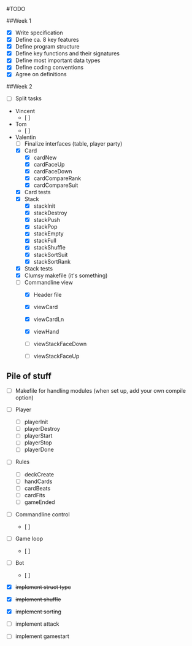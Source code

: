 #TODO

##Week 1
- [x] Write specification
- [x] Define ca. 8 key features
- [x] Define program structure
- [x] Define key functions and their signatures
- [x] Define most important data types
- [x] Define coding conventions
- [x] Agree on definitions

##Week 2
- [ ] Split tasks
- Vincent
	- [ ] 
- Tom
	- [ ]
- Valentin
	- [ ] Finalize interfaces (table, player party)
	- [x] Card
		- [x] cardNew
		- [x] cardFaceUp
		- [x] cardFaceDown
		- [x] cardCompareRank
		- [x] cardCompareSuit
	- [x] Card tests
	- [x] Stack
		- [x] stackInit
		- [x] stackDestroy
		- [x] stackPush
		- [x] stackPop
		- [x] stackEmpty
		- [x] stackFull
		- [x] stackShuffle
		- [x] stackSortSuit
		- [x] stackSortRank
	- [x] Stack tests
	- [x] Clumsy makefile (it's something)
	- [ ] Commandline view
		- [x] Header file
		- [x] viewCard
		- [x] viewCardLn
		- [x] viewHand
		- [ ] viewStackFaceDown
		- [ ] viewStackFaceUp


## Pile of stuff
- [ ] Makefile for handling modules (when set up, add your own compile option)
- [ ] Player
	- [ ] playerInit
	- [ ] playerDestroy
	- [ ] playerStart
	- [ ] playerStop
	- [ ] playerDone
- [ ] Rules
	- [ ] deckCreate
	- [ ] handCards
	- [ ] cardBeats
	- [ ] cardFits
	- [ ] gameEnded
- [ ] Commandline control
	- [ ]
- [ ] Game loop
	- [ ]
- [ ] Bot
	- [ ]
 

- [x] ~~implement struct type~~
- [x] ~~implement shuffle~~
- [x] ~~implement sorting~~
- [ ] implement attack
- [ ] implement gamestart 
